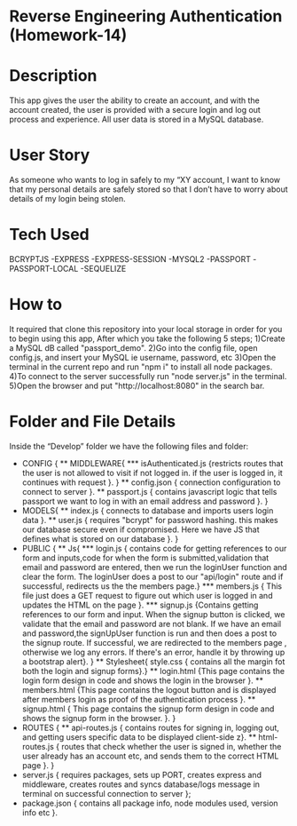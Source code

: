 #  Reverse Engineering Authentication (Homework-14)

# Description
This app gives the user the ability to create an account, and with the account created, the user is provided with a secure login and log out process and experience. All user data is stored in a MySQL database.

# User Story
As someone who wants to log in safely to my “XY account, I want to know that my personal details are safely stored so that I don’t have to worry about details of my login being stolen.

# Tech Used
BCRYPTJS -EXPRESS -EXPRESS-SESSION -MYSQL2 -PASSPORT -PASSPORT-LOCAL -SEQUELIZE

# How to
It required that clone this repository into your local storage in order for you to begin using this app, After which you take the following 5 steps;
1)Create a MySQL dB called "passport_demo".
 2)Go into the config file, open config.js, and insert your MySQL ie username, password, etc 
3)Open the terminal in the current repo and run "npm i" to install all node packages. 
4)To connect to the server successfully run "node server.js"  in the terminal. 
5)Open the browser and put "http://localhost:8080" in the search bar. 

# Folder and File Details
Inside the “Develop” folder we have the following files and folder:
* CONFIG {
** MIDDLEWARE{
*** isAuthenticated.js {restricts routes that the user is not allowed to visit if not logged in. if the user is logged in, it continues with request }.
}
** config.json { connection configuration to connect to server }.
** passport.js { contains javascript logic that tells passport we want to log in with an email address and password }.
}
* MODELS{
** index.js { connects to database and imports users login data }.
** user.js { requires "bcrypt" for password hashing. this makes our database secure even if compromised. Here we have JS that defines what is stored on our database }.
}
* PUBLIC {
** Js{
*** login.js { contains code for getting references to our form and inputs,code for when the form is submitted,validation that email and password are entered, then we run the loginUser function and clear the form. The loginUser does a post to our "api/login" route and if successful, redirects us the the members page.}
*** members.js { This file just does a GET request to figure out which user is logged in and updates the HTML on the page }.
*** signup.js {Contains getting references to our form and input. When the signup button is clicked, we validate that the email and password are not blank. If we have an email and password,the signUpUser function is run and then does a post to the signup route. If successful, we are redirected to the members page , otherwise we log any errors. If there's an error, handle it by throwing up a bootstrap alert}.
}
** Stylesheet{ style.css { contains all the margin fot both the login and signup forms}.}
** login.html {This page contains the login form design in code and shows the login in the browser }.
** members.html {This page contains the logout button and is displayed after members login as proof of the authentication process }.
** signup.html { This page contains the signup form design in code and shows the signup form in the browser. }.
}
* ROUTES {
** api-routes.js { contains routes for signing in, logging out, and getting users specific data to be displayed client-side z}.
** html-routes.js { routes that check whether the user is signed in, whether the user already has an account etc, and sends them to the correct HTML page }.
}
* server.js { requires packages, sets up PORT, creates express and middleware, creates routes and syncs database/logs message in terminal on successful connection to server };
* package.json { contains all package info, node modules used, version info etc }.